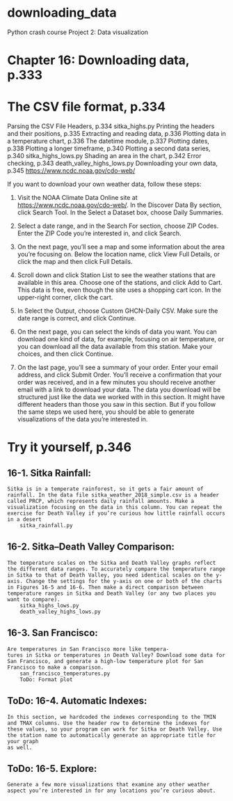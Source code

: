 # downloading_data

Python crash course
Project 2: Data visualization

# Chapter 16: Downloading data, p.333

# The CSV file format, p.334
Parsing the CSV File Headers, p.334
    sitka_highs.py
Printing the headers and their positions, p.335
Extracting and reading data, p.336
Plotting data in a temperature chart, p.336
The datetime module, p.337
Plotting dates, p.338
Plotting a longer timeframe, p.340
Plotting a second data series, p.340
    sitka_highs_lows.py
Shading an area in the chart, p.342
Error checking, p.343
    death_valley_highs_lows.py
Downloading your own data, p.345
    https://www.ncdc.noaa.gov/cdo-web/

If you want to download your own weather data, follow these steps:

1. Visit the NOAA Climate Data Online site at https://www.ncdc.noaa.gov/cdo-web/. In the Discover Data By section, click Search Tool. In the Select a Dataset box, choose Daily Summaries.

2. Select a date range, and in the Search For section, choose ZIP Codes. Enter the ZIP Code you’re interested in, and click Search.

3. On the next page, you’ll see a map and some information about the area you’re focusing on. Below the location name, click View Full Details, or click the map and then click Full Details.

4. Scroll down and click Station List to see the weather stations that are available in this area. Choose one of the stations, and click Add to Cart. This data is free, even though the site uses a shopping cart icon. In the
upper-right corner, click the cart.

5. In Select the Output, choose Custom GHCN-Daily CSV. Make sure the date range is correct, and click Continue.

6. On the next page, you can select the kinds of data you want. You can download one kind of data, for example, focusing on air temperature, or you can download all the data available from this station. Make your choices, and then click Continue.

7. On the last page, you’ll see a summary of your order. Enter your email address, and click Submit Order. You’ll receive a confirmation that your order was received, and in a few minutes you should receive another email with a link to download your data. The data you download will be structured just like the data we worked with in this section. It might have different headers than those you saw in this section. But if you follow the same steps we used here, you should be
able to generate visualizations of the data you’re interested in.


# Try it yourself, p.346

## 16-1. Sitka Rainfall: 
    Sitka is in a temperate rainforest, so it gets a fair amount of rainfall. In the data file sitka_weather_2018_simple.csv is a header called PRCP, which represents daily rainfall amounts. Make a visualization focusing on the data in this column. You can repeat the exercise for Death Valley if you’re curious how little rainfall occurs in a desert
        sitka_rainfall.py

## 16-2. Sitka–Death Valley Comparison: 
    The temperature scales on the Sitka and Death Valley graphs reflect the different data ranges. To accurately compare the temperature range in Sitka to that of Death Valley, you need identical scales on the y-axis. Change the settings for the y-axis on one or both of the charts in Figures 16-5 and 16-6. Then make a direct comparison between temperature ranges in Sitka and Death Valley (or any two places you want to compare).
        sitka_highs_lows.py
        death_valley_highs_lows.py

## 16-3. San Francisco: 
    Are temperatures in San Francisco more like tempera-
    tures in Sitka or temperatures in Death Valley? Download some data for San Francisco, and generate a high-low temperature plot for San Francisco to make a comparison.
        san_francisco_temperatures.py
        ToDo: Format plot

## ToDo: 16-4. Automatic Indexes: 
    In this section, we hardcoded the indexes corresponding to the TMIN and TMAX columns. Use the header row to determine the indexes for these values, so your program can work for Sitka or Death Valley. Use the station name to automatically generate an appropriate title for your graph
    as well.

## ToDo: 16-5. Explore: 
    Generate a few more visualizations that examine any other weather aspect you’re interested in for any locations you’re curious about.


